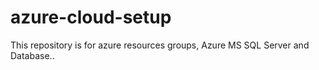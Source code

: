 # azure-cloud-setup

This repository is for azure resources groups, Azure MS SQL Server and Database..